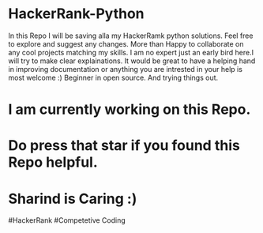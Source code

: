 # HackerRank-Python
In this Repo I will be saving alla my HackerRamk python solutions. Feel free to explore and suggest any changes. More than Happy to collaborate on any cool projects matching my skills.
I am no expert just an early bird here.I will try to make clear explainations. It would be great to have a helping hand in improving documentation or anything you are intrested in your help is most welcome :)
Beginner in open source. And trying things out.
# I am currently working on this Repo.
# Do press that star if you found this Repo helpful.
# Sharind is Caring :)
#HackerRank
#Competetive Coding